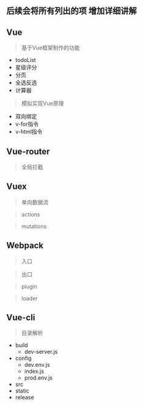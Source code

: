 ## 后续会将所有列出的项 增加详细讲解

## Vue

> 基于Vue框架制作的功能
  * todoList
  * 星级评分
  * 分页
  * 全选反选
  * 计算器

> 模拟实现Vue原理
  * 双向绑定
  * v-for指令
  * v-html指令

## Vue-router

> 全局拦截

## Vuex

> 单向数据流

> actions

> mutations

## Webpack

> 入口

> 出口

> plugin

> loader

## Vue-cli

> 目录解析
  - build
    - dev-server.js
  - config
    - dev.env.js
    - index.js
    - prod.env.js
  - src
  - static
  - release
  
